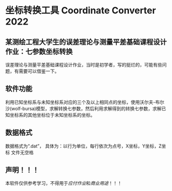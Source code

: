 # 坐标转换工具 Coordinate Converter 2022
## 某测绘工程大学生的误差理论与测量平差基础课程设计作业：七参数坐标转换
误差理论与测量平差基础课程设计作业，当时是初学者，写的挺烂的，可能有些问题，有需要可以借鉴一下。
## 软件功能
利用已知坐标系与未知坐标系对应的三个及以上相同点的坐标，使用沃尔夫-布尔沙(wolf-bursa)模型，求解转换七参数，然后利用求解得到的转换七参数，求解已知坐标系的其他坐标位于未知坐标系的坐标。
## 数据格式
数据格式为“.dat”，
具体为：以行为单位，每行依次为点号，X坐标，Y坐标，Z坐标
文件无空格
## 声明！！！
本软件仅供参考学习，不得用于*应付作业*和*商业用途*！！！
